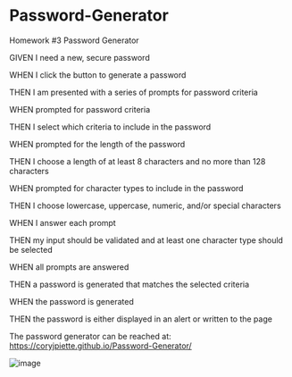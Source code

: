# Password-Generator
Homework #3 Password Generator

GIVEN I need a new, secure password

WHEN I click the button to generate a password

THEN I am presented with a series of prompts for password criteria

WHEN prompted for password criteria

THEN I select which criteria to include in the password

WHEN prompted for the length of the password

THEN I choose a length of at least 8 characters and no more than 128 characters

WHEN prompted for character types to include in the password

THEN I choose lowercase, uppercase, numeric, and/or special characters

WHEN I answer each prompt

THEN my input should be validated and at least one character type should be selected

WHEN all prompts are answered

THEN a password is generated that matches the selected criteria

WHEN the password is generated

THEN the password is either displayed in an alert or written to the page

The password generator can be reached at: https://coryjpiette.github.io/Password-Generator/

![image](https://user-images.githubusercontent.com/60293516/121233083-4251ba00-c860-11eb-9463-c04604421836.png)
